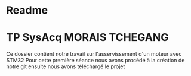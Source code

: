 # Readme
# TP SysAcq MORAIS TCHEGANG
Ce dossier contient notre travail sur l'asservissement d'un moteur avec STM32
Pour cette première séance nous avons procédé à la création de notre git ensuite nous avons téléchargé le projet
